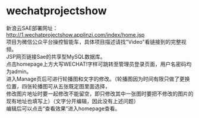 # wechatprojectshow
新浪云SAE部署网址：http://1.wechatprojectshow.applinzi.com/index/home.jsp<br>
项目为微信公众平台操控智能车，具体项目描述请找"Video"看链接到的完整视频。<br>
JSP网页链接Sae的共享型MySQL数据库。<br>
点击homepage上方大写WECHAT!字样可跳转至管理员登录页面，用户名密码均为admin。<br>
进入Manage页后可进行轮播图和文字的修改。（轮播图因为时间有限只做了更换位置，四张轮播图可从五张既定图里面选择，<br>
修改图片地址时要一起修改不能留空，即只修改其中一张图时要把不修改的图片的现有地址也填写上）（文字分开编辑，因此没有上述问题）<br>
编辑后可以点击“查看效果”进入homepage查看。<br>
